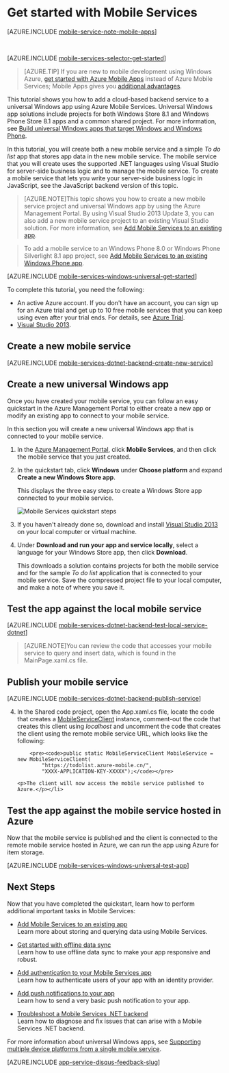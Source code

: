 <properties
	pageTitle="Get Started with Mobile Services for Windows Universal apps | Windows Azure"
	description="Follow this tutorial to get started using Azure Mobile Services for universal Windows app development in C#."
	services="mobile-services"
	documentationCenter="windows"
	authors="ggailey777"
	manager="dwrede"
	editor=""/>

<tags
	ms.service="mobile-services"
	ms.date="11/06/2015"
	wacn.date=""/>


# <a name="getting-started"> </a>Get started with Mobile Services

[AZURE.INCLUDE [mobile-service-note-mobile-apps](../includes/mobile-services-note-mobile-apps.md)]

&nbsp;


[AZURE.INCLUDE [mobile-services-selector-get-started](../includes/mobile-services-selector-get-started.md)]
&nbsp;

>[AZURE.TIP] If you are new to mobile development using Windows Azure, [get started with Azure Mobile Apps](/documentation/articles/app-service-mobile-dotnet-backend-windows-store-dotnet-get-started-preview) instead of Azure Mobile Services; Mobile Apps gives you [additional advantages](/documentation/articles/app-service-mobile-value-prop-migration-from-mobile-services-preview).

This tutorial shows you how to add a cloud-based backend service to a universal Windows app using Azure Mobile Services. Universal Windows app solutions include projects for both Windows Store 8.1 and Windows Phone Store 8.1 apps and a common shared project. For more information, see [Build universal Windows apps that target Windows and Windows Phone](http://msdn.microsoft.com/zh-cn/library/windows/apps/xaml/dn609832.aspx).

In this tutorial, you will create both a new mobile service and a simple *To do list* app that stores app data in the new mobile service. The mobile service that you will create uses the supported .NET languages using Visual Studio for server-side business logic and to manage the mobile service. To create a mobile service that lets you write your server-side business logic in JavaScript, see the JavaScript backend version of this topic.

>[AZURE.NOTE]This topic shows you how to create a new mobile service project and universal Windows app by using the Azure Management Portal. By using Visual Studio 2013 Update 3, you can also add a new mobile service project to an existing Visual Studio solution. For more information, see [Add Mobile Services to an existing app](/documentation/articles/mobile-services-dotnet-backend-windows-universal-dotnet-get-started-data).

>To add a mobile service to an Windows Phone 8.0 or Windows Phone Silverlight 8.1 app project, see [Add Mobile Services to an existing Windows Phone app](/documentation/articles/mobile-services-dotnet-backend-windows-phone-get-started-data).

[AZURE.INCLUDE [mobile-services-windows-universal-get-started](../includes/mobile-services-windows-universal-get-started.md)]

To complete this tutorial, you need the following:

* An active Azure account. If you don't have an account, you can sign up for an Azure trial and get up to 10 free mobile services that you can keep using even after your trial ends. For details, see [Azure Trial](/pricing/1rmb-trial/).
* [Visual Studio 2013].

## Create a new mobile service

[AZURE.INCLUDE [mobile-services-dotnet-backend-create-new-service](../includes/mobile-services-dotnet-backend-create-new-service.md)]

## Create a new universal Windows app

Once you have created your mobile service, you can follow an easy quickstart in the Azure Management Portal to either create a new app or modify an existing app to connect to your mobile service.

In this section you will create a new universal Windows app that is connected to your mobile service.

1. In the [Azure Management Portal], click **Mobile Services**, and then click the mobile service that you just created.

2. In the quickstart tab, click **Windows** under **Choose platform** and expand **Create a new Windows Store app**.

   	This displays the three easy steps to create a Windows Store app connected to your mobile service.

  	![Mobile Services quickstart steps](./media/mobile-services-dotnet-backend-windows-store-dotnet-get-started/mobile-quickstart-steps.png)

3. If you haven't already done so, download and install [Visual Studio 2013] on your local computer or virtual machine.

4. Under **Download and run your app and service locally**, select a language for your Windows Store app, then click **Download**.

  	This downloads a solution contains projects for both the mobile service and for the sample _To do list_ application that is connected to your mobile service. Save the compressed project file to your local computer, and make a note of where you save it.

## Test the app against the local mobile service

[AZURE.INCLUDE [mobile-services-dotnet-backend-test-local-service-dotnet](../includes/mobile-services-dotnet-backend-test-local-service-dotnet.md)]

>[AZURE.NOTE]You can review the code that accesses your mobile service to query and insert data, which is found in the MainPage.xaml.cs file.


## Publish your mobile service

[AZURE.INCLUDE [mobile-services-dotnet-backend-publish-service](../includes/mobile-services-dotnet-backend-publish-service.md)]


<ol start="4">
<li><p>In the Shared code project, open the App.xaml.cs file, locate the code that creates a <a href="http://msdn.microsoft.com/zh-cn/library/Windowsazure/microsoft.windowsazure.mobileservices.mobileserviceclient.aspx" target="_blank">MobileServiceClient</a> instance, comment-out the code that creates this client using <em>localhost</em> and uncomment the code that creates the client using the remote mobile service URL, which looks like the following:</p>

        <pre><code>public static MobileServiceClient MobileService = new MobileServiceClient(
            "https://todolist.azure-mobile.cn/",
            "XXXX-APPLICATION-KEY-XXXXX");</code></pre>

	<p>The client will now access the mobile service published to Azure.</p></li>
</ol>

## Test the app against the mobile service hosted in Azure

Now that the mobile service is published and the client is connected to the remote mobile service hosted in Azure, we can run the app using Azure for item storage.

[AZURE.INCLUDE [mobile-services-windows-universal-test-app](../includes/mobile-services-windows-universal-test-app.md)]


## Next Steps
Now that you have completed the quickstart, learn how to perform additional important tasks in Mobile Services:

* [Add Mobile Services to an existing app][Get started with data]
  <br/>Learn more about storing and querying data using Mobile Services.

* [Get started with offline data sync]
  <br/>Learn how to use offline data sync to make your app responsive and robust.

* [Add authentication to your Mobile Services app ][Get started with authentication]
  <br/>Learn how to authenticate users of your app with an identity provider.

* [Add push notifications to your app][Get started with push notifications]
  <br/>Learn how to send a very basic push notification to your app.

* [Troubleshoot a Mobile Services .NET backend]
  <br/> Learn how to diagnose and fix issues that can arise with a Mobile Services .NET backend.

For more information about universal Windows apps, see [Supporting multiple device platforms from a single mobile service](/documentation/articles/mobile-services-how-to-use-multiple-clients-single-service/#shared-vs).

[AZURE.INCLUDE [app-service-disqus-feedback-slug](../includes/app-service-disqus-feedback-slug.md)]

<!-- Anchors. -->

<!-- Images. -->



<!-- URLs. -->
[Visual Studio 2013]: https://www.visualstudio.com/downloads/download-visual-studio-vs
[Get started with data]: /documentation/articles/mobile-services-dotnet-backend-windows-universal-dotnet-get-started-data
[Get started with data]: /documentation/articles/mobile-services-dotnet-backend-windows-store-dotnet-get-started-data
[Get started with offline data sync]: /documentation/articles/mobile-services-windows-store-dotnet-get-started-offline-data
[Get started with authentication]: /documentation/articles/mobile-services-dotnet-backend-windows-store-dotnet-get-started-users
[Get started with push notifications]: /documentation/articles/mobile-services-dotnet-backend-windows-store-dotnet-get-started-push
[Visual Studio Professional 2013]: https://www.visualstudio.com/downloads/download-visual-studio-vs
[Mobile Services SDK]: http://go.microsoft.com/fwlink/?LinkId=257545
[JavaScript and HTML]: documentation/articles/mobile-services-win8-javascript/
[Azure Management Portal]: https://manage.windowsazure.cn/
[Troubleshoot a Mobile Services .NET backend]: /documentation/articles/mobile-services-dotnet-backend-how-to-troubleshoot 

